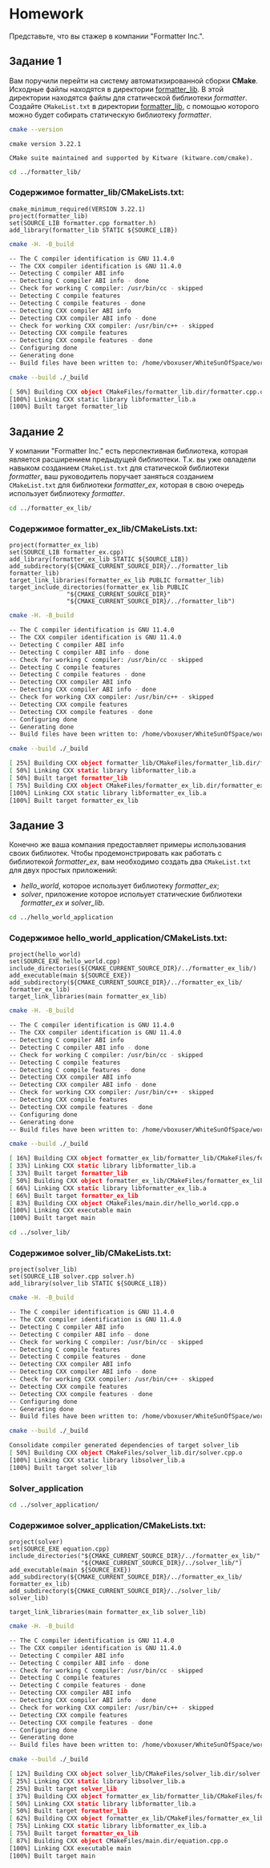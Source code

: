 # Homework 

Представьте, что вы стажер в компании "Formatter Inc.".

## Задание 1
Вам поручили перейти на систему автоматизированной сборки **CMake**.
Исходные файлы находятся в директории [formatter_lib](formatter_lib).
В этой директории находятся файлы для статической библиотеки *formatter*.
Создайте `CMakeList.txt` в директории [formatter_lib](formatter_lib),
с помощью которого можно будет собирать статическую библиотеку *formatter*.

```bash
cmake --version
```
```
cmake version 3.22.1

CMake suite maintained and supported by Kitware (kitware.com/cmake).
```

```bash
cd ../formatter_lib/
```
### Содержимое formatter_lib/CMakeLists.txt:
```
cmake_minimum_required(VERSION 3.22.1)
project(formatter_lib)				
set(SOURCE_LIB formatter.cpp formatter.h)	
add_library(formatter_lib STATIC ${SOURCE_LIB}) 
```

```bash
cmake -H. -B_build
```
```bash
-- The C compiler identification is GNU 11.4.0
-- The CXX compiler identification is GNU 11.4.0
-- Detecting C compiler ABI info
-- Detecting C compiler ABI info - done
-- Check for working C compiler: /usr/bin/cc - skipped
-- Detecting C compile features
-- Detecting C compile features - done
-- Detecting CXX compiler ABI info
-- Detecting CXX compiler ABI info - done
-- Check for working CXX compiler: /usr/bin/c++ - skipped
-- Detecting CXX compile features
-- Detecting CXX compile features - done
-- Configuring done
-- Generating done
-- Build files have been written to: /home/vboxuser/WhiteSunOfSpace/workspace/lab03/formatter_lib/_build
```
```bash
cmake --build ./_build
```
```bash
[ 50%] Building CXX object CMakeFiles/formatter_lib.dir/formatter.cpp.o
[100%] Linking CXX static library libformatter_lib.a
[100%] Built target formatter_lib
```

## Задание 2
У компании "Formatter Inc." есть перспективная библиотека,
которая является расширением предыдущей библиотеки. Т.к. вы уже овладели
навыком созданием `CMakeList.txt` для статической библиотеки *formatter*, ваш 
руководитель поручает заняться созданием `CMakeList.txt` для библиотеки 
*formatter_ex*, которая в свою очередь использует библиотеку *formatter*.

```bash
cd ../formatter_ex_lib/
```

### Содержимое formatter_ex_lib/CMakeLists.txt:
```cmake_minimum_required(VERSION 3.22.1)
project(formatter_ex_lib)
set(SOURCE_LIB formatter_ex.cpp)
add_library(formatter_ex_lib STATIC ${SOURCE_LIB})
add_subdirectory(${CMAKE_CURRENT_SOURCE_DIR}/../formatter_lib formatter_lib)
target_link_libraries(formatter_ex_lib PUBLIC formatter_lib)
target_include_directories(formatter_ex_lib PUBLIC
				"${CMAKE_CURRENT_SOURCE_DIR}"
				"${CMAKE_CURRENT_SOURCE_DIR}/../formatter_lib")
```

```bash
cmake -H. -B_build
```
```bash
-- The C compiler identification is GNU 11.4.0
-- The CXX compiler identification is GNU 11.4.0
-- Detecting C compiler ABI info
-- Detecting C compiler ABI info - done
-- Check for working C compiler: /usr/bin/cc - skipped
-- Detecting C compile features
-- Detecting C compile features - done
-- Detecting CXX compiler ABI info
-- Detecting CXX compiler ABI info - done
-- Check for working CXX compiler: /usr/bin/c++ - skipped
-- Detecting CXX compile features
-- Detecting CXX compile features - done
-- Configuring done
-- Generating done
-- Build files have been written to: /home/vboxuser/WhiteSunOfSpace/workspace/lab03/formatter_ex_lib/_build
```
```bash
cmake --build ./_build
```
```bash
[ 25%] Building CXX object formatter_lib/CMakeFiles/formatter_lib.dir/formatter.cpp.o
[ 50%] Linking CXX static library libformatter_lib.a
[ 50%] Built target formatter_lib
[ 75%] Building CXX object CMakeFiles/formatter_ex_lib.dir/formatter_ex.cpp.o
[100%] Linking CXX static library libformatter_ex_lib.a
[100%] Built target formatter_ex_lib
```

## Задание 3
Конечно же ваша компания предоставляет примеры использования своих библиотек.
Чтобы продемонстрировать как работать с библиотекой *formatter_ex*,
вам необходимо создать два `CMakeList.txt` для двух простых приложений:
* *hello_world*, которое использует библиотеку *formatter_ex*;
* *solver*, приложение которое испольует статические библиотеки *formatter_ex* и *solver_lib*.

```bash
cd ../hello_world_application
```

### Содержимое hello_world_application/CMakeLists.txt:
```cmake_minimum_required(VERSION 3.22.1)
project(hello_world)	
set(SOURCE_EXE hello_world.cpp)			
include_directories(${CMAKE_CURRENT_SOURCE_DIR}/../formatter_ex_lib/)
add_executable(main ${SOURCE_EXE})
add_subdirectory(${CMAKE_CURRENT_SOURCE_DIR}/../formatter_ex_lib/ formatter_ex_lib)
target_link_libraries(main formatter_ex_lib)		
```

```bash
cmake -H. -B_build
```
```bash
-- The C compiler identification is GNU 11.4.0
-- The CXX compiler identification is GNU 11.4.0
-- Detecting C compiler ABI info
-- Detecting C compiler ABI info - done
-- Check for working C compiler: /usr/bin/cc - skipped
-- Detecting C compile features
-- Detecting C compile features - done
-- Detecting CXX compiler ABI info
-- Detecting CXX compiler ABI info - done
-- Check for working CXX compiler: /usr/bin/c++ - skipped
-- Detecting CXX compile features
-- Detecting CXX compile features - done
-- Configuring done
-- Generating done
-- Build files have been written to: /home/vboxuser/WhiteSunOfSpace/workspace/lab03/hello_world_application/_build
```
```bash
cmake --build ./_build
```
```bash
[ 16%] Building CXX object formatter_ex_lib/formatter_lib/CMakeFiles/formatter_lib.dir/formatter.cpp.o
[ 33%] Linking CXX static library libformatter_lib.a
[ 33%] Built target formatter_lib
[ 50%] Building CXX object formatter_ex_lib/CMakeFiles/formatter_ex_lib.dir/formatter_ex.cpp.o
[ 66%] Linking CXX static library libformatter_ex_lib.a
[ 66%] Built target formatter_ex_lib
[ 83%] Building CXX object CMakeFiles/main.dir/hello_world.cpp.o
[100%] Linking CXX executable main
[100%] Built target main
```

```bash
cd ../solver_lib/
```
### Содержимое solver_lib/CMakeLists.txt:
```cmake_minimum_required(VERSION 3.22.1) 
project(solver_lib)				
set(SOURCE_LIB solver.cpp solver.h)		
add_library(solver_lib STATIC ${SOURCE_LIB})
```

```bash
cmake -H. -B_build
```
```bash
-- The C compiler identification is GNU 11.4.0
-- The CXX compiler identification is GNU 11.4.0
-- Detecting C compiler ABI info
-- Detecting C compiler ABI info - done
-- Check for working C compiler: /usr/bin/cc - skipped
-- Detecting C compile features
-- Detecting C compile features - done
-- Detecting CXX compiler ABI info
-- Detecting CXX compiler ABI info - done
-- Check for working CXX compiler: /usr/bin/c++ - skipped
-- Detecting CXX compile features
-- Detecting CXX compile features - done
-- Configuring done
-- Generating done
-- Build files have been written to: /home/vboxuser/WhiteSunOfSpace/workspace/lab03/solver_lib/_build
```
```bash
cmake --build ./_build
```
```bash
Consolidate compiler generated dependencies of target solver_lib
[ 50%] Building CXX object CMakeFiles/solver_lib.dir/solver.cpp.o
[100%] Linking CXX static library libsolver_lib.a
[100%] Built target solver_lib
```

### Solver_application
```bash
cd ../solver_application/
```
### Содержимое solver_application/CMakeLists.txt:
```cmake_minimum_required(VERSION 3.22.1) 
project(solver)				
set(SOURCE_EXE equation.cpp)			
include_directories("${CMAKE_CURRENT_SOURCE_DIR}/../formatter_ex_lib/"
					"${CMAKE_CURRENT_SOURCE_DIR}/../solver_lib/")
add_executable(main ${SOURCE_EXE})	
add_subdirectory(${CMAKE_CURRENT_SOURCE_DIR}/../formatter_ex_lib/ formatter_ex_lib)
add_subdirectory(${CMAKE_CURRENT_SOURCE_DIR}/../solver_lib/ solver_lib)

target_link_libraries(main formatter_ex_lib solver_lib)		
```
```bash
cmake -H. -B_build
```
```bash
-- The C compiler identification is GNU 11.4.0
-- The CXX compiler identification is GNU 11.4.0
-- Detecting C compiler ABI info
-- Detecting C compiler ABI info - done
-- Check for working C compiler: /usr/bin/cc - skipped
-- Detecting C compile features
-- Detecting C compile features - done
-- Detecting CXX compiler ABI info
-- Detecting CXX compiler ABI info - done
-- Check for working CXX compiler: /usr/bin/c++ - skipped
-- Detecting CXX compile features
-- Detecting CXX compile features - done
-- Configuring done
-- Generating done
-- Build files have been written to: /home/vboxuser/WhiteSunOfSpace/workspace/lab03/solver_application/_build
```
```bash
cmake --build ./_build
```
```bash
[ 12%] Building CXX object solver_lib/CMakeFiles/solver_lib.dir/solver.cpp.o
[ 25%] Linking CXX static library libsolver_lib.a
[ 25%] Built target solver_lib
[ 37%] Building CXX object formatter_ex_lib/formatter_lib/CMakeFiles/formatter_lib.dir/formatter.cpp.o
[ 50%] Linking CXX static library libformatter_lib.a
[ 50%] Built target formatter_lib
[ 62%] Building CXX object formatter_ex_lib/CMakeFiles/formatter_ex_lib.dir/formatter_ex.cpp.o
[ 75%] Linking CXX static library libformatter_ex_lib.a
[ 75%] Built target formatter_ex_lib
[ 87%] Building CXX object CMakeFiles/main.dir/equation.cpp.o
[100%] Linking CXX executable main
[100%] Built target main
```
